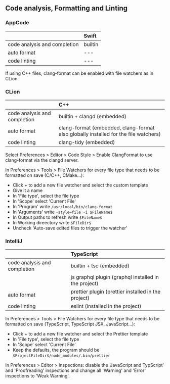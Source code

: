 ## Code analysis, Formatting and Linting

### AppCode

|                              | Swift               |
|:-----------------------------|:--------------------|
| code analysis and completion | builtin             |
| auto format                  | ---                 |
| code linting                 | ---                 |

If using C++ files, clang-format can be enabled with file watchers as in CLion.

### CLion

|                              | C++                                                                                 |
|:-----------------------------|:------------------------------------------------------------------------------------|
| code analysis and completion | builtin + clangd (embedded)                                                         |
| auto format                  | clang-format (embedded, clang-format also globally installed for the file watchers) |
| code linting                 | clang-tidy (embedded)                                                               |

Select Preferences > Editor > Code Style > Enable ClangFormat to use clang-format via the clangd server.

In Preferences > Tools > File Watchers for every file type that needs to be formatted on save (C/C++, CMake...):
- Click + to add a new file watcher and select the custom template
- Give it a name
- In 'File type', select the file type
- In 'Scope' select 'Current File'
- In 'Program' write `/usr/local/bin/clang-format`
- In 'Arguments' write `-style=file -i $FileName$`
- In Output paths to refresh write `$FileName$`
- In Working direectory write `$FileDir$`
- Uncheck 'Auto-save edited files to trigger the watcher'

### IntelliJ

|                              | TypeScript                                           |
|:-----------------------------|:-----------------------------------------------------|
| code analysis and completion | builtin + tsc (embedded)                             |
|                              | js graphql plugin (graphql installed in the project) |
| auto format                  | prettier plugin (prettier installed in the project)  |
| code linting                 | eslint (installed in the project)                    |

In Preferences > Tools > File Watchers for every file type that needs to be formatted on save (TypeScript, TypeScript JSX, JavaScript...):
- Click + to add a new file watcher and select the Prettier template
- In 'File type', select the file type
- In 'Scope' select 'Current File'
- Keep the defaults, the program should be `$ProjectFileDir$/node_modules/.bin/prettier`

In Preferences > Editor > Inspections: disable the 'JavaScript and TypScript' and 'Proofreading' inspections and change all 'Warning' and 'Error' inspections to 'Weak Warning'.
